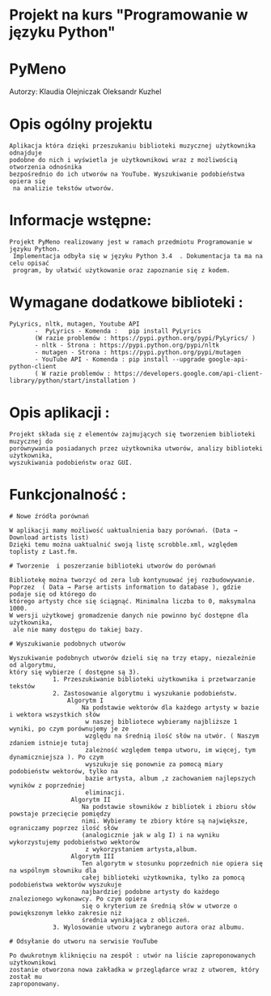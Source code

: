 # Projekt na kurs "Programowanie w języku Python"

# PyMeno


Autorzy:
Klaudia Olejniczak
Oleksandr Kuzhel





# Opis ogólny projektu

	Aplikacja która dzięki przeszukaniu biblioteki muzycznej użytkownika odnajduje 
	podobne do nich i wyświetla je użytkownikowi wraz z możliwością otworzenia odnośnika 
	bezpośrednio do ich utworów na YouTube. Wyszukiwanie podobieństwa opiera się
	 na analizie tekstów utworów.

# Informacje wstępne:

	Projekt PyMeno realizowany jest w ramach przedmiotu Programowanie w języku Python.
	 Implementacja odbyła się w języku Python 3.4  . Dokumentacja ta ma na celu opisać 
	 program, by ułatwić użytkowanie oraz zapoznanie się z kodem.


# Wymagane dodatkowe biblioteki :

	PyLyrics, nltk, mutagen, Youtube API
	       -  PyLyrics - Komenda :   pip install PyLyrics 
	       (W razie problemów : https://pypi.python.org/pypi/PyLyrics/ )
	       - nltk - Strona : https://pypi.python.org/pypi/nltk 
	       - mutagen - Strona : https://pypi.python.org/pypi/mutagen 
	       - YouTube API - Komenda : pip install --upgrade google-api-python-client 
	       ( W razie problemów : https://developers.google.com/api-client-library/python/start/installation )
	       

# Opis aplikacji :

	Projekt składa się z elementów zajmujących się tworzeniem biblioteki muzycznej do 
	porównywania posiadanych przez użytkownika utworów, analizy biblioteki użytkownika, 
	wyszukiwania podobieństw oraz GUI.  


# Funkcjonalność :

	# Nowe źródła porównań
	
	W aplikacji mamy możliwość uaktualnienia bazy porównań. (Data → Download artists list)  
	Dzięki temu można uaktualnić swoją listę scrobble.xml, względem toplisty z Last.fm. 

	# Tworzenie  i poszerzanie biblioteki utworów do porównań

	Bibliotekę można tworzyć od zera lub kontynuować jej rozbudowywanie. 
	Poprzez  ( Data → Parse artists information to database ), gdzie podaje się od którego do 
	którego artysty chce się ściągnąć. Minimalna liczba to 0, maksymalna 1000. 
	W wersji użytkowej gromadzenie danych nie powinno być dostępne dla użytkownika,
	 ale nie mamy dostępu do takiej bazy.

	# Wyszukiwanie podobnych utworów

	Wyszukiwanie podobnych utworów dzieli się na trzy etapy, niezależnie od algorytmu, 
	który się wybierze ( dostępne są 3). 
                1. Przeszukiwanie biblioteki użytkownika i przetwarzanie tekstów
                2. Zastosowanie algorytmu i wyszukanie podobieństw.
                    Algorytm I
                    	Na podstawie wektorów dla każdego artysty w bazie i wektora wszystkich słów
                    	 w naszej bibliotece wybieramy najbliższe 1 wyniki, po czym porównujemy je ze 
                    	 względu na średnią ilość słów na utwór. ( Naszym zdaniem istnieje tutaj 
                    	 zależność względem tempa utworu, im więcej, tym dynamiczniejsza ). Po czym 
                    	 wyszukuje się ponownie za pomocą miary podobieństw wektorów, tylko na 
                    	 bazie artysta, album ,z zachowaniem najlepszych wyników z poprzedniej 
                    	 eliminacji.
                     Algorytm II
                    	Na podstawie słowników z bibliotek i zbioru słów powstaje przecięcie pomiędzy 
                    	nimi. Wybieramy te zbiory które są największe, ograniczamy poprzez ilość słów 
                    	(analogicznie jak w alg I) i na wyniku wykorzystujemy podobieństwo wektorów
                    	 z wykorzystaniem artysta,album. 
                     Algorytm III
                    	Ten algorytm w stosunku poprzednich nie opiera się na wspólnym słowniku dla 
                    	całej biblioteki użytkownika, tylko za pomocą podobieństwa wektorów wyszukuje 
                    	najbardziej podobne artysty do każdego znalezionego wykonawcy. Po czym opiera 
                    	się o kryterium ze średnią słów w utworze o powiększonym lekko zakresie niż 
                    	średnia wynikająca z obliczeń.
                3. Wylosowanie utworu z wybranego autora oraz albumu.

	# Odsyłanie do utworu na serwisie YouTube

	Po dwukrotnym kliknięciu na zespół : utwór na liście zaproponowanych użytkownikowi 
	zostanie otworzona nowa zakładka w przeglądarce wraz z utworem, który został mu 
	zaproponowany.